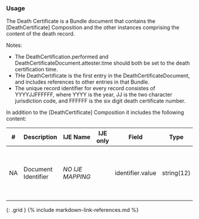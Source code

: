 ### Usage
The Death Certificate is a Bundle document that contains the [DeathCertificate] Composition and the other instances comprising the content of the death record.

  Notes:
  * The DeathCertification.performed and DeathCertificateDocument.attester.time should both be set to the death certification time.
  * THe DeathCertificate is the first entry in the DeathCertificateDocument, and includes references to other entries in that Bundle.
  * The unique record identifier for every record consistes of YYYYJJFFFFFF, where YYYY is the year, JJ is the two character jurisdiction code, and FFFFFF is the six digit death certificate number.

In addition to  the [DeathCertificate] Composition it includes the following content:

| **#** |  **Description**   |  **IJE Name**   | IJE only |  **Field**  |  **Type**  | **Value Set**  |
| :---------: | ------------- | ------------ | :----------: |---------- | -------- | -------- |
| NA | Document Identifier | *NO IJE MAPPING*| |identifier.value | string(12) | YYYYJJNNNNNN,  YYYY = death year JJ = jurisdiction  and NNNNNN = certificate number | 
{: .grid }
{% include markdown-link-references.md %}
